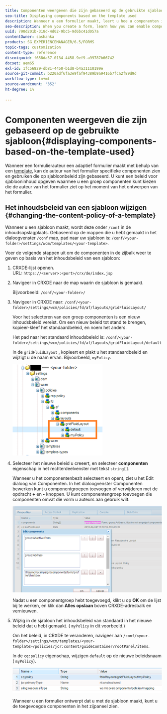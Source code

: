 ```yaml
---
title: Componenten weergeven die zijn gebaseerd op de gebruikte sjabloon
seo-title: Displaying components based on the template used
description: Wanneer u een formulier maakt, leert u hoe u componenten in het zijpaneel kunt inschakelen op basis van de geselecteerde sjabloon.
seo-description: When you create a form, learn how you can enable components in the sidebar based on the template selected.
uuid: 790d201b-318d-4d02-9bc5-9d6bc41d057a
contentOwner: sashanka
products: SG_EXPERIENCEMANAGER/6.5/FORMS
topic-tags: customization
content-type: reference
discoiquuid: f658da57-0134-4458-9ef9-a99787b66742
docset: aem65
exl-id: 1fc56829-db81-4450-b1d8-b4a31110199e
source-git-commit: b220adf6fa3e9faf94389b9a9416b7fca2f89d9d
workflow-type: tm+mt
source-wordcount: '352'
ht-degree: 1%

---
```


# Componenten weergeven die zijn gebaseerd op de gebruikte sjabloon{#displaying-components-based-on-the-template-used}

Wanneer een formulierauteur een adaptief formulier maakt met behulp van een [template](../../forms/using/template-editor.md), kan de auteur van het formulier specifieke componenten zien en gebruiken die op sjabloonbeleid zijn gebaseerd. U kunt een beleid voor sjablooninhoud opgeven waarmee u een groep componenten kunt kiezen die de auteur van het formulier ziet op het moment van het ontwerpen van het formulier.

## Het inhoudsbeleid van een sjabloon wijzigen {#changing-the-content-policy-of-a-template}

Wanneer u een sjabloon maakt, wordt deze onder `/conf` in de inhoudsopslagplaats. Gebaseerd op de mappen die u hebt gemaakt in het dialoogvenster `/conf` map, pad naar uw sjabloon is: `/conf/<your-folder>/settings/wcm/templates/<your-template>`.

Voer de volgende stappen uit om de componenten in de zijbalk weer te geven op basis van het inhoudsbeleid van een sjabloon:

1. CRXDE-lijst openen.\
   URL: `https://<server>:<port>/crx/de/index.jsp`
1. Navigeer in CRXDE naar de map waarin de sjabloon is gemaakt.

   Bijvoorbeeld: `/conf/<your-folder>/`

1. Navigeer in CRXDE naar: `/conf/<your-folder>/settings/wcm/policies/fd/af/layouts/gridFluidLayout/`

   Voor het selecteren van een groep componenten is een nieuw inhoudsbeleid vereist. Om een nieuw beleid tot stand te brengen, kopieer-kleef het standaardbeleid, en noem het anders.

   Het pad naar het standaard inhoudsbeleid is: `/conf/<your-folder>/settings/wcm/policies/fd/af/layouts/gridFluidLayout/default`

   In de `gridFluidLayout` , kopieert en plakt u het standaardbeleid en wijzigt u de naam ervan. Bijvoorbeeld, `myPolicy`.

   ![Standaardbeleid kopiëren](assets/crx-default1.png)

1. Selecteer het nieuwe beleid u creeert, en selecteer **componenten** eigenschap in het rechterdeelvenster met tekst `string[]`.

   Wanneer u het componentenbezit selecteert en opent, ziet u het Edit dialoog van Componenten. In het dialoogvenster Componenten bewerken kunt u componentgroepen toevoegen of verwijderen met de opdracht **+** en **-** knoppen. U kunt componentengroep toevoegen die componenten omvat die vorm u auteurs aan gebruik wilt.

   ![Componenten toevoegen aan of verwijderen uit het beleid](assets/add-components-list1.png)

   Nadat u een componentgroep hebt toegevoegd, klikt u op **OK** om de lijst bij te werken, en klik dan **Alles opslaan** boven CRXDE-adresbalk en vernieuwen.

1. Wijzig in de sjabloon het inhoudsbeleid van standaard in het nieuwe beleid dat u hebt gemaakt. ( `myPolicy` in dit voorbeeld.)

   Om het beleid, in CRXDE te veranderen, navigeer aan `/conf/<your-folder>/settings/wcm/templates/<your-template>/policies/jcr:content/guideContainer/rootPanel/items`.

   In de `cq:policy` eigenschap, wijzigen `default` op de nieuwe beleidsnaam ( `myPolicy`).

   ![Beleid voor bijgewerkte sjablooninhoud](assets/updated-policy.png)

   Wanneer u een formulier ontwerpt dat u met de sjabloon maakt, kunt u de toegevoegde componenten in het zijpaneel zien.
